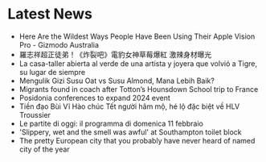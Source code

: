 # Latest News
-  Here Are the Wildest Ways People Have Been Using Their Apple Vision Pro - Gizmodo Australia
-  羅志祥超正徒弟！《炸裂吧》電豹女神草莓爆紅 激辣身材曝光
-  La casa-taller abierta al verde de una artista y joyera que volvió a Tigre, su lugar de siempre
-  Mengulik Gizi Susu Oat vs Susu Almond, Mana Lebih Baik?
-  Migrants found in coach after Totton’s Hounsdown School trip to France
-  Posidonia conferences to expand 2024 event
-  Tiền đạo Bùi Vĩ Hào chúc Tết người hâm mộ, hé lộ đặc biệt về HLV Troussier
-  Le partite di oggi: il programma di domenica 11 febbraio
-  'Slippery, wet and the smell was awful' at Southampton toilet block
-  The pretty European city that you probably have never heard of named city of the year
